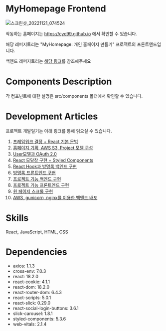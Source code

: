 # MyHomepage Frontend
![스크린샷_20221121_074524](https://user-images.githubusercontent.com/62579623/203032860-a63b651a-6882-4b27-bff6-d760a497400f.png)

작동하는 홈페이지는 https://cyc99.github.io 에서 확인할 수 있습니다.

해당 레퍼지토리는 "MyHomepage: 개인 홈페이지 만들기" 프로젝트의 프론트엔드입니다.

백엔드 레퍼지토리는 [해당 링크](https://github.com/cyc99/MyHomepageBE)를 참조해주세요
# Components Description
각 컴포넌트에 대한 설명은 src/components 폴더에서 확인할 수 있습니다.
# Development Articles
프로젝트 개발일기는 아래 링크를 통해 읽으실 수 있습니다.

 1. [프레임워크 결정 + React 기본 문법](https://zeroiron.tistory.com/1)
 2. [홈페이지 기획, AWS S3, Project 모델 구성](https://zeroiron.tistory.com/2)
 3. [User모델과 OAuth 2.0](https://zeroiron.tistory.com/3)
 4. [React 모달창 구현 + Styled Components](https://zeroiron.tistory.com/4)
 5. [React Hook과 방명록 백엔드 구현](https://zeroiron.tistory.com/5)
 6. [방명록 프론트엔드 구현](https://zeroiron.tistory.com/6)
 7. [프로젝트 기능 백엔드 구현](https://zeroiron.tistory.com/7)
 8. [프로젝트 기능 프론트엔드 구현](https://zeroiron.tistory.com/8)
 9. [원 페이지 스크롤 구현](https://zeroiron.tistory.com/9)
 10. [AWS, gunicorn, nginx를 이용한 백엔드 배포](https://zeroiron.tistory.com/10) 
# Skills
React, JavaScript, HTML, CSS
# Dependencies
- axios: 1.1.3
- cross-env: 7.0.3
- react: 18.2.0
- react-cookie: 4.1.1
- react-dom: 18.2.0
- react-router-dom: 6.4.3
- react-scripts: 5.0.1
- react-slick: 0.29.0
- react-social-login-buttons: 3.6.1
- slick-carousel: 1.8.1
- styled-components: 5.3.6
- web-vitals: 2.1.4
